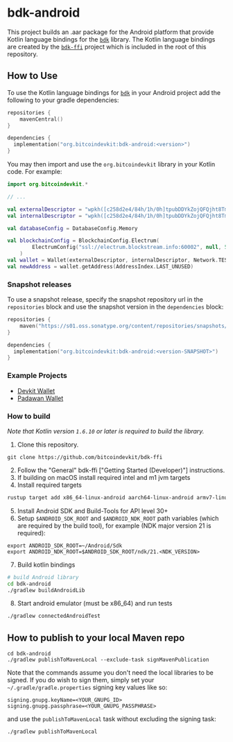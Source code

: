 # bdk-android
This project builds an .aar package for the Android platform that provide Kotlin language bindings for the [`bdk`] library. The Kotlin language bindings are created by the [`bdk-ffi`] project which is included in the root of this repository.

## How to Use
To use the Kotlin language bindings for [`bdk`] in your Android project add the following to your gradle dependencies:
```kotlin
repositories {
    mavenCentral()
}

dependencies {
  implementation("org.bitcoindevkit:bdk-android:<version>")
}
```

You may then import and use the `org.bitcoindevkit` library in your Kotlin code. For example:
```kotlin
import org.bitcoindevkit.*

// ...

val externalDescriptor = "wpkh([c258d2e4/84h/1h/0h]tpubDDYkZojQFQjht8Tm4jsS3iuEmKjTiEGjG6KnuFNKKJb5A6ZUCUZKdvLdSDWofKi4ToRCwb9poe1XdqfUnP4jaJjCB2Zwv11ZLgSbnZSNecE/0/*)"
val internalDescriptor = "wpkh([c258d2e4/84h/1h/0h]tpubDDYkZojQFQjht8Tm4jsS3iuEmKjTiEGjG6KnuFNKKJb5A6ZUCUZKdvLdSDWofKi4ToRCwb9poe1XdqfUnP4jaJjCB2Zwv11ZLgSbnZSNecE/1/*)"

val databaseConfig = DatabaseConfig.Memory

val blockchainConfig = BlockchainConfig.Electrum(
        ElectrumConfig("ssl://electrum.blockstream.info:60002", null, 5u, null, 10u)
    )
val wallet = Wallet(externalDescriptor, internalDescriptor, Network.TESTNET, databaseConfig, blockchainConfig)
val newAddress = wallet.getAddress(AddressIndex.LAST_UNUSED)
```

### Snapshot releases
To use a snapshot release, specify the snapshot repository url in the `repositories` block and use the snapshot version in the `dependencies` block:
```kotlin
repositories {
    maven("https://s01.oss.sonatype.org/content/repositories/snapshots/")
}

dependencies {
  implementation("org.bitcoindevkit:bdk-android:<version-SNAPSHOT>")
}
```

### Example Projects
* [Devkit Wallet](https://github.com/thunderbiscuit/devkit-wallet)
* [Padawan Wallet](https://github.com/thunderbiscuit/padawan-wallet)

### How to build
_Note that Kotlin version `1.6.10` or later is required to build the library._

1. Clone this repository.
```shell
git clone https://github.com/bitcoindevkit/bdk-ffi
```
2. Follow the "General" bdk-ffi ["Getting Started (Developer)"] instructions.
3. If building on macOS install required intel and m1 jvm targets
4. Install required targets
 ```sh
 rustup target add x86_64-linux-android aarch64-linux-android armv7-linux-androideabi
 ```
5. Install Android SDK and Build-Tools for API level 30+
6. Setup `$ANDROID_SDK_ROOT` and `$ANDROID_NDK_ROOT` path variables (which are required by the
   build tool), for example (NDK major version 21 is required):
 ```shell
 export ANDROID_SDK_ROOT=~/Android/Sdk
 export ANDROID_NDK_ROOT=$ANDROID_SDK_ROOT/ndk/21.<NDK_VERSION>
 ```
7. Build kotlin bindings
 ```sh
 # build Android library
 cd bdk-android
 ./gradlew buildAndroidLib
 ```
8. Start android emulator (must be x86_64) and run tests
```sh
./gradlew connectedAndroidTest
```

## How to publish to your local Maven repo
```shell
cd bdk-android
./gradlew publishToMavenLocal --exclude-task signMavenPublication
```

Note that the commands assume you don't need the local libraries to be signed. If you do wish to sign them, simply set your `~/.gradle/gradle.properties` signing key values like so:
```properties
signing.gnupg.keyName=<YOUR_GNUPG_ID>
signing.gnupg.passphrase=<YOUR_GNUPG_PASSPHRASE>
```

and use the `publishToMavenLocal` task without excluding the signing task:
```shell
./gradlew publishToMavenLocal
```

[`bdk`]: https://github.com/bitcoindevkit/bdk
[`bdk-ffi`]: https://github.com/bitcoindevkit/bdk-ffi
